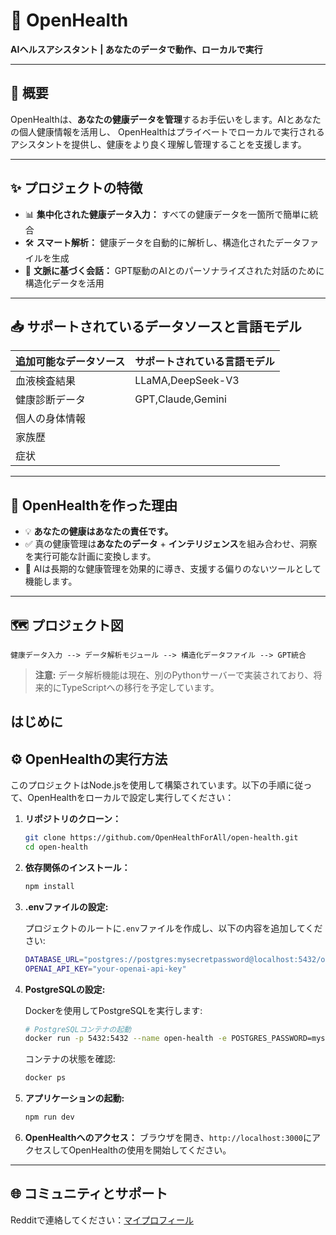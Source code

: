 # 🚀 **OpenHealth**

**AIヘルスアシスタント | あなたのデータで動作、ローカルで実行**

---

## 🌟 概要

OpenHealthは、**あなたの健康データを管理**するお手伝いをします。AIとあなたの個人健康情報を活用し、
OpenHealthはプライベートでローカルで実行されるアシスタントを提供し、健康をより良く理解し管理することを支援します。

---

## ✨ プロジェクトの特徴

- 📊 **集中化された健康データ入力：** すべての健康データを一箇所で簡単に統合
- 🛠️ **スマート解析：** 健康データを自動的に解析し、構造化されたデータファイルを生成
- 🤝 **文脈に基づく会話：** GPT駆動のAIとのパーソナライズされた対話のために構造化データを活用

---

## 📥 サポートされているデータソースと言語モデル

| **追加可能なデータソース** | **サポートされている言語モデル** |
|--------------------------|--------------------------------|
| 血液検査結果              | LLaMA,DeepSeek-V3               |
| 健康診断データ            | GPT,Claude,Gemini               |
| 個人の身体情報            |                                |
| 家族歴                    |                                |
| 症状                      |                                |

---

## 🤔 OpenHealthを作った理由

- 💡 **あなたの健康はあなたの責任です。**
- ✅ 真の健康管理は**あなたのデータ** + **インテリジェンス**を組み合わせ、洞察を実行可能な計画に変換します。
- 🧠 AIは長期的な健康管理を効果的に導き、支援する偏りのないツールとして機能します。

---

## 🗺️ プロジェクト図

```plaintext
健康データ入力 --> データ解析モジュール --> 構造化データファイル --> GPT統合
```

> **注意:** データ解析機能は現在、別のPythonサーバーで実装されており、将来的にTypeScriptへの移行を予定しています。

## はじめに

## ⚙️ OpenHealthの実行方法

このプロジェクトはNode.jsを使用して構築されています。以下の手順に従って、OpenHealthをローカルで設定し実行してください：

1. **リポジトリのクローン：**

   ```bash
   git clone https://github.com/OpenHealthForAll/open-health.git
   cd open-health
   ```

2. **依存関係のインストール：**

   ```bash
   npm install
   ```

3. **.envファイルの設定:**

   プロジェクトのルートに`.env`ファイルを作成し、以下の内容を追加してください:
   ```bash
   DATABASE_URL="postgres://postgres:mysecretpassword@localhost:5432/open-health"
   OPENAI_API_KEY="your-openai-api-key"
   ```

4. **PostgreSQLの設定:**

   Dockerを使用してPostgreSQLを実行します:

   ```bash
   # PostgreSQLコンテナの起動
   docker run -p 5432:5432 --name open-health -e POSTGRES_PASSWORD=mysecretpassword -d postgres
   ```

   コンテナの状態を確認:
   ```bash
   docker ps
   ```

5. **アプリケーションの起動:**

   ```bash
   npm run dev
   ```

4. **OpenHealthへのアクセス：**
   ブラウザを開き、`http://localhost:3000`にアクセスしてOpenHealthの使用を開始してください。

---

## 🌐 コミュニティとサポート

Redditで連絡してください：[マイプロフィール](https://www.reddit.com/user/Dry_Steak30/) 